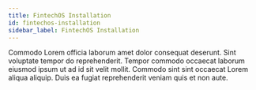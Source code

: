 ```yaml
---
title: FintechOS Installation
id: fintechos-installation
sidebar_label: FintechOS Installation
---
```


Commodo Lorem officia laborum amet dolor consequat deserunt. Sint voluptate tempor do reprehenderit. Tempor commodo occaecat laborum eiusmod ipsum ut ad id sit velit mollit. Commodo sint sint occaecat Lorem aliqua aliquip. Duis ea fugiat reprehenderit veniam quis et non aute.

